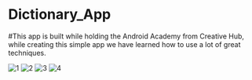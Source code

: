 # Dictionary_App

#This app is built while holding the Android Academy from Creative Hub, while creating this simple app we have learned how to use a lot of great techniques.

![1](https://user-images.githubusercontent.com/69488900/227726271-35a36e5c-f052-40e1-a530-285bd400b2a1.png)
![2](https://user-images.githubusercontent.com/69488900/227726288-ffd80986-2cde-4c9f-b44e-7d30cceb08fd.png)
![3](https://user-images.githubusercontent.com/69488900/227726305-ff06048f-d95e-44db-8e73-aaa5068b4cd3.png)
![4](https://user-images.githubusercontent.com/69488900/227726416-3e07ff93-8c4c-4baa-b44a-240740af0e28.png)
